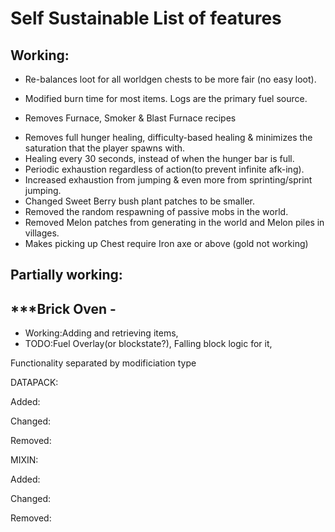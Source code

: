 # Self Sustainable List of features


## Working:

+ Re-balances loot for all worldgen chests to be more fair (no easy loot).

+ Modified burn time for most items. Logs are the primary fuel source.
+ Removes Furnace, Smoker & Blast Furnace recipes 
* Removes full hunger healing, difficulty-based healing & minimizes the saturation that the player spawns with.
* Healing every 30 seconds, instead of when the hunger bar is full.
* Periodic exhaustion regardless of action(to prevent infinite afk-ing).
* Increased exhaustion from jumping & even more from sprinting/sprint jumping.
* Changed Sweet Berry bush plant patches to be smaller.
* Removed the random respawning of passive mobs in the world.
* Removed Melon patches from generating in the world and Melon piles in villages.
* Makes picking up Chest require Iron axe or above (gold not working)


## Partially working:
## ***Brick Oven -
* Working:Adding and retrieving items, 
*  TODO:Fuel Overlay(or blockstate?), Falling block logic for it,


Functionality separated by modificiation type


DATAPACK:

Added:

Changed:

Removed:

MIXIN:

Added:

Changed:

Removed:






